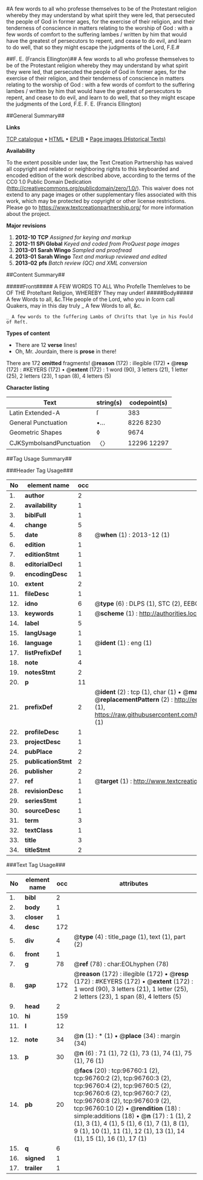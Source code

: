 #A few words to all who professe themselves to be of the Protestant religion whereby they may understand by what spirit they were led, that persecuted the people of God in former ages, for the exercise of their religion, and their tenderness of conscience in matters relating to the worship of God : with a few words of comfort to the suffering lambes / written by him that would have the greatest of persecutors to repent, and cease to do evil, and learn to do well, that so they might escape the judgments of the Lord, F.E.#

##F. E. (Francis Ellington)##
A few words to all who professe themselves to be of the Protestant religion whereby they may understand by what spirit they were led, that persecuted the people of God in former ages, for the exercise of their religion, and their tenderness of conscience in matters relating to the worship of God : with a few words of comfort to the suffering lambes / written by him that would have the greatest of persecutors to repent, and cease to do evil, and learn to do well, that so they might escape the judgments of the Lord, F.E.
F. E. (Francis Ellington)

##General Summary##

**Links**

[TCP catalogue](http://www.ota.ox.ac.uk/tcp/)  • 
[HTML](http://tei.it.ox.ac.uk/tcp/Texts-HTML/free/A70/A70008.html)  • 
[EPUB](http://tei.it.ox.ac.uk/tcp/Texts-EPUB/free/A70/A70008.epub) • 
[Page images (Historical Texts)](https://historicaltexts.jisc.ac.uk/eebo-13031592e)

**Availability**

To the extent possible under law, the Text Creation Partnership has waived all copyright and related or neighboring rights to this keyboarded and encoded edition of the work described above, according to the terms of the CC0 1.0 Public Domain Dedication (http://creativecommons.org/publicdomain/zero/1.0/). This waiver does not extend to any page images or other supplementary files associated with this work, which may be protected by copyright or other license restrictions. Please go to https://www.textcreationpartnership.org/ for more information about the project.

**Major revisions**

1. __2012-10__ __TCP__ *Assigned for keying and markup*
1. __2012-11__ __SPi Global__ *Keyed and coded from ProQuest page images*
1. __2013-01__ __Sarah Wingo__ *Sampled and proofread*
1. __2013-01__ __Sarah Wingo__ *Text and markup reviewed and edited*
1. __2013-02__ __pfs__ *Batch review (QC) and XML conversion*

##Content Summary##

#####Front#####
A FEW WORDS TO ALL Who Profeſſe Themſelves to be OF THE Proteſtant Religion, WHEREBY They may underſ
#####Body#####
A few Words to all, &c.THe people of the Lord, who you in ſcorn call Quakers, may in this day truly 
    _ A few Words to all, &c.

    _ A few words to the ſuffering Lambs of Chriſts that lye in his Fould of Reſt.

**Types of content**

  * There are 12 **verse** lines!
  * Oh, Mr. Jourdain, there is **prose** in there!

There are 172 **omitted** fragments! 
 @__reason__ (172) : illegible (172)  •  @__resp__ (172) : #KEYERS (172)  •  @__extent__ (172) : 1 word (90), 3 letters (21), 1 letter (25), 2 letters (23), 1 span (8), 4 letters (5)

**Character listing**


|Text|string(s)|codepoint(s)|
|---|---|---|
|Latin Extended-A|ſ|383|
|General Punctuation|•…|8226 8230|
|Geometric Shapes|◊|9674|
|CJKSymbolsandPunctuation|〈〉|12296 12297|

##Tag Usage Summary##

###Header Tag Usage###

|No|element name|occ|attributes|
|---|---|---|---|
|1.|__author__|2||
|2.|__availability__|1||
|3.|__biblFull__|1||
|4.|__change__|5||
|5.|__date__|8| @__when__ (1) : 2013-12 (1)|
|6.|__edition__|1||
|7.|__editionStmt__|1||
|8.|__editorialDecl__|1||
|9.|__encodingDesc__|1||
|10.|__extent__|2||
|11.|__fileDesc__|1||
|12.|__idno__|6| @__type__ (6) : DLPS (1), STC (2), EEBO-CITATION (1), OCLC (1), VID (1)|
|13.|__keywords__|1| @__scheme__ (1) : http://authorities.loc.gov/ (1)|
|14.|__label__|5||
|15.|__langUsage__|1||
|16.|__language__|1| @__ident__ (1) : eng (1)|
|17.|__listPrefixDef__|1||
|18.|__note__|4||
|19.|__notesStmt__|2||
|20.|__p__|11||
|21.|__prefixDef__|2| @__ident__ (2) : tcp (1), char (1)  •  @__matchPattern__ (2) : ([0-9\-]+):([0-9IVX]+) (1), (.+) (1)  •  @__replacementPattern__ (2) : http://eebo.chadwyck.com/downloadtiff?vid=$1&page=$2 (1), https://raw.githubusercontent.com/textcreationpartnership/Texts/master/tcpchars.xml#$1 (1)|
|22.|__profileDesc__|1||
|23.|__projectDesc__|1||
|24.|__pubPlace__|2||
|25.|__publicationStmt__|2||
|26.|__publisher__|2||
|27.|__ref__|1| @__target__ (1) : http://www.textcreationpartnership.org/docs/. (1)|
|28.|__revisionDesc__|1||
|29.|__seriesStmt__|1||
|30.|__sourceDesc__|1||
|31.|__term__|3||
|32.|__textClass__|1||
|33.|__title__|3||
|34.|__titleStmt__|2||


###Text Tag Usage###

|No|element name|occ|attributes|
|---|---|---|---|
|1.|__bibl__|2||
|2.|__body__|1||
|3.|__closer__|1||
|4.|__desc__|172||
|5.|__div__|4| @__type__ (4) : title_page (1), text (1), part (2)|
|6.|__front__|1||
|7.|__g__|78| @__ref__ (78) : char:EOLhyphen (78)|
|8.|__gap__|172| @__reason__ (172) : illegible (172)  •  @__resp__ (172) : #KEYERS (172)  •  @__extent__ (172) : 1 word (90), 3 letters (21), 1 letter (25), 2 letters (23), 1 span (8), 4 letters (5)|
|9.|__head__|2||
|10.|__hi__|159||
|11.|__l__|12||
|12.|__note__|34| @__n__ (1) : * (1)  •  @__place__ (34) : margin (34)|
|13.|__p__|30| @__n__ (6) : 71 (1), 72 (1), 73 (1), 74 (1), 75 (1), 76 (1)|
|14.|__pb__|20| @__facs__ (20) : tcp:96760:1 (2), tcp:96760:2 (2), tcp:96760:3 (2), tcp:96760:4 (2), tcp:96760:5 (2), tcp:96760:6 (2), tcp:96760:7 (2), tcp:96760:8 (2), tcp:96760:9 (2), tcp:96760:10 (2)  •  @__rendition__ (18) : simple:additions (18)  •  @__n__ (17) : 1 (1), 2 (1), 3 (1), 4 (1), 5 (1), 6 (1), 7 (1), 8 (1), 9 (1), 10 (1), 11 (1), 12 (1), 13 (1), 14 (1), 15 (1), 16 (1), 17 (1)|
|15.|__q__|6||
|16.|__signed__|1||
|17.|__trailer__|1||
